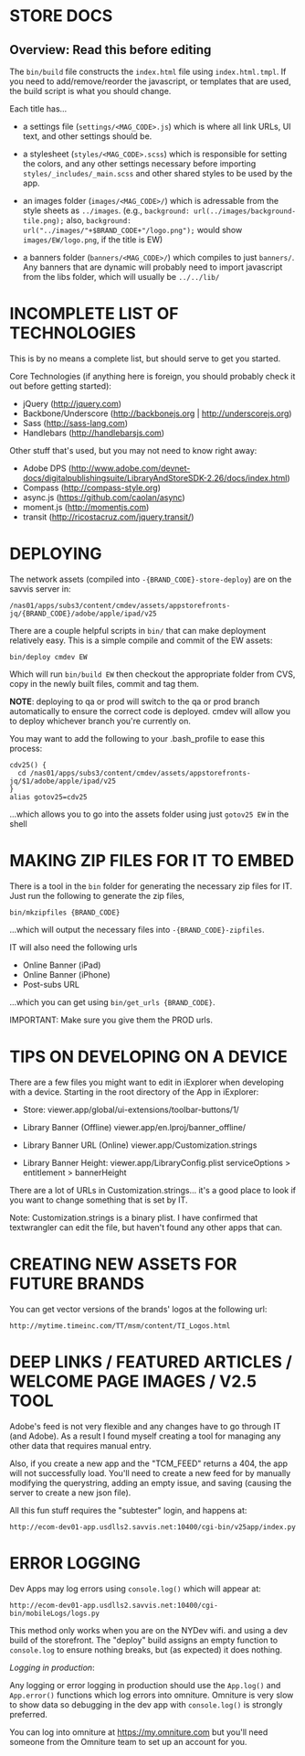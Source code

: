
STORE DOCS
================================================================================

## Overview: Read this before editing

The `bin/build` file constructs the `index.html` file using `index.html.tmpl`.
If you need to add/remove/reorder the javascript, or templates that are used,
the build script is what you should change.

Each title has…

 - a settings file (`settings/<MAG_CODE>.js`) which is where all
   link URLs, UI text, and other settings should be.

 - a stylesheet (`styles/<MAG_CODE>.scss`) which is responsible 
   for setting the colors, and any other settings necessary before importing
   `styles/_includes/_main.scss` and other shared styles to be used by the 
   app.

 - an images folder (`images/<MAG_CODE>/`) which is adressable from the style
   sheets as `../images`. (e.g., `background: url(../images/background-tile.png);`
   also, `background: url("../images/"+$BRAND_CODE+"/logo.png");` would
   show `images/EW/logo.png`, if the title is EW)

 - a banners folder (`banners/<MAG_CODE>/`) which compiles to just `banners/`.
   Any banners that are dynamic will probably need to import javascript from 
   the libs folder, which will usually be `../../lib/`

 
INCOMPLETE LIST OF TECHNOLOGIES
================================================================================

This is by no means a complete list, but should serve to get you started.

Core Technologies (if anything here is foreign, you should probably check it
out before getting started):

 - jQuery (http://jquery.com)
 - Backbone/Underscore (http://backbonejs.org | http://underscorejs.org)
 - Sass (http://sass-lang.com)
 - Handlebars (http://handlebarsjs.com)
 
Other stuff that's used, but you may not need to know right away:

 - Adobe DPS (http://www.adobe.com/devnet-docs/digitalpublishingsuite/LibraryAndStoreSDK-2.26/docs/index.html)
 - Compass (http://compass-style.org)
 - async.js (https://github.com/caolan/async)
 - moment.js (http://momentjs.com)
 - transit (http://ricostacruz.com/jquery.transit/)


DEPLOYING
================================================================================

The network assets (compiled into `-{BRAND_CODE}-store-deploy`) are on the 
savvis server in:

    /nas01/apps/subs3/content/cmdev/assets/appstorefronts-jq/{BRAND_CODE}/adobe/apple/ipad/v25

There are a couple helpful scripts in `bin/` that can make deployment relatively
easy. This is a simple compile and commit of the EW assets:

    bin/deploy cmdev EW

Which will run `bin/build EW` then checkout the appropriate folder from CVS,
copy in the newly built files, commit and tag them.

**NOTE**: deploying to qa or prod will switch to the qa or prod branch automatically
to ensure the correct code is deployed. cmdev will allow you to deploy whichever branch 
you're currently on.

You may want to add the following to your .bash_profile to ease this process:

    cdv25() {
      cd /nas01/apps/subs3/content/cmdev/assets/appstorefronts-jq/$1/adobe/apple/ipad/v25
    }
    alias gotov25=cdv25

…which allows you to go into the assets folder using just `gotov25 EW` in the 
shell


MAKING ZIP FILES FOR IT TO EMBED
================================================================================

There is a tool in the `bin` folder for generating the necessary zip files for 
IT. Just run the following to generate the zip files,

    bin/mkzipfiles {BRAND_CODE}
    
…which will output the necessary files into `-{BRAND_CODE}-zipfiles`.

IT will also need the following urls

- Online Banner (iPad)
- Online Banner (iPhone)
- Post-subs URL

…which you can get using `bin/get_urls {BRAND_CODE}`. 

IMPORTANT: Make sure you give them the PROD urls.


TIPS ON DEVELOPING ON A DEVICE
================================================================================

There are a few files you might want to edit in iExplorer when developing with a
device. Starting in the root directory of the App in iExplorer:

- Store:
    viewer.app/global/ui-extensions/toolbar-buttons/1/

- Library Banner (Offline)
    viewer.app/en.lproj/banner_offline/

- Library Banner URL (Online)
    viewer.app/Customization.strings
    
- Library Banner Height:
    viewer.app/LibraryConfig.plist
        serviceOptions > entitlement > bannerHeight
        
There are a lot of URLs in Customization.strings… it's a good place to look if 
you want to change something that is set by IT.

Note: Customization.strings is a binary plist. I have confirmed that 
textwrangler can edit the file, but haven't found any other apps that can.
        

CREATING NEW ASSETS FOR FUTURE BRANDS
================================================================================

You can get vector versions of the brands' logos at the following url:

    http://mytime.timeinc.com/TT/msm/content/TI_Logos.html


DEEP LINKS / FEATURED ARTICLES / WELCOME PAGE IMAGES / V2.5 TOOL
================================================================================

Adobe's feed is not very flexible and any changes have to go through IT (and
Adobe). As a result I found myself creating a tool for managing any other data
that requires manual entry.

Also, if you create a new app and the "TCM_FEED" returns a 404, the app will not
successfully load. You'll need to create a new feed for by manually modifying
the querystring, adding an empty issue, and saving (causing the server to create
a new json file).

All this fun stuff requires the "subtester" login, and happens at:

    http://ecom-dev01-app.usdlls2.savvis.net:10400/cgi-bin/v25app/index.py


ERROR LOGGING
================================================================================

Dev Apps may log errors using `console.log()` which will appear at:

    http://ecom-dev01-app.usdlls2.savvis.net:10400/cgi-bin/mobileLogs/logs.py

This method only works when you are on the NYDev wifi. and using a dev build of
the storefront. The "deploy" build assigns an empty function to `console.log`
to ensure nothing breaks, but (as expected) it does nothing.

*Logging in production*:

Any logging or error logging in production should use the `App.log()` and 
`App.error()` functions which log errors into omniture. Omniture is very slow
to show data so debugging in the dev app with `console.log()` is strongly 
preferred.

You can log into omniture at https://my.omniture.com but you'll need someone
from the Omniture team to set up an account for you.

